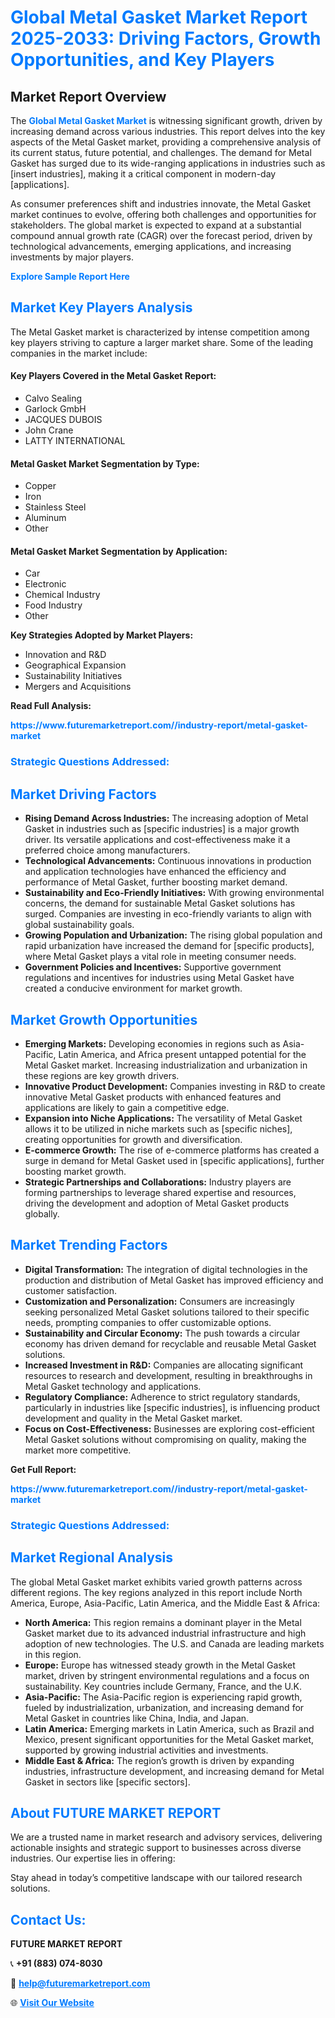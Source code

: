 <h1 style="color: #007BFF;">Global Metal Gasket Market Report 2025-2033: Driving Factors, Growth Opportunities, and Key Players</h1>

<section id="overview">
<h2>Market Report Overview</h2>
<p>The <a href="https://www.futuremarketreport.com//industry-report/metal-gasket-market" style="color: #007BFF; text-decoration: none;"><strong>Global Metal Gasket Market</strong></a> is witnessing significant growth, driven by increasing demand across various industries. This report delves into the key aspects of the Metal Gasket market, providing a comprehensive analysis of its current status, future potential, and challenges. The demand for Metal Gasket has surged due to its wide-ranging applications in industries such as [insert industries], making it a critical component in modern-day [applications].</p>
<p>As consumer preferences shift and industries innovate, the Metal Gasket market continues to evolve, offering both challenges and opportunities for stakeholders. The global market is expected to expand at a substantial compound annual growth rate (CAGR) over the forecast period, driven by technological advancements, emerging applications, and increasing investments by major players.</p>
</section>

<section id="overview">
<p><a href="https://www.futuremarketreport.com//request-sample/reportId=85322" style="color: #007BFF; text-decoration: none;"><strong>Explore Sample Report Here</strong></a></p>
</section>

<section id="key-players">
<h2 style="color: #007BFF;">Market Key Players Analysis</h2>
<p>The Metal Gasket market is characterized by intense competition among key players striving to capture a larger market share. Some of the leading companies in the market include:</p>
<h4>Key Players Covered in the Metal Gasket Report:</h4>
<ul><li>Calvo Sealing</li><li>Garlock GmbH</li><li>JACQUES DUBOIS</li><li>John Crane</li><li>LATTY INTERNATIONAL</li></ul>
<h4>Metal Gasket Market Segmentation by Type:</h4>
<ul><li>Copper</li><li>Iron</li><li>Stainless Steel</li><li>Aluminum</li><li>Other</li></ul>

<h4>Metal Gasket Market Segmentation by Application:</h4>
<ul><li>Car</li><li>Electronic</li><li>Chemical Industry</li><li>Food Industry</li><li>Other</li></ul>
<p><strong>Key Strategies Adopted by Market Players:</strong></p>
<ul>
<li>Innovation and R&D</li>
<li>Geographical Expansion</li>
<li>Sustainability Initiatives</li>
<li>Mergers and Acquisitions</li>
</ul>
</section>

<section>
<p><strong>Read Full Analysis: </strong></p><a href="https://www.futuremarketreport.com//industry-report/metal-gasket-market" style="color: #007BFF; text-decoration: none;"><strong>https://www.futuremarketreport.com//industry-report/metal-gasket-market</strong></a>
<h3 style="color: #007BFF;">Strategic Questions Addressed:</h3>
</section>

<section id="driving-factors">
<h2 style="color: #007BFF;">Market Driving Factors</h2>
<ul>
<li><strong>Rising Demand Across Industries:</strong> The increasing adoption of Metal Gasket in industries such as [specific industries] is a major growth driver. Its versatile applications and cost-effectiveness make it a preferred choice among manufacturers.</li>
<li><strong>Technological Advancements:</strong> Continuous innovations in production and application technologies have enhanced the efficiency and performance of Metal Gasket, further boosting market demand.</li>
<li><strong>Sustainability and Eco-Friendly Initiatives:</strong> With growing environmental concerns, the demand for sustainable Metal Gasket solutions has surged. Companies are investing in eco-friendly variants to align with global sustainability goals.</li>
<li><strong>Growing Population and Urbanization:</strong> The rising global population and rapid urbanization have increased the demand for [specific products], where Metal Gasket plays a vital role in meeting consumer needs.</li>
<li><strong>Government Policies and Incentives:</strong> Supportive government regulations and incentives for industries using Metal Gasket have created a conducive environment for market growth.</li>
</ul>
</section>

<section id="growth-opportunities">
<h2 style="color: #007BFF;">Market Growth Opportunities</h2>
<ul>
<li><strong>Emerging Markets:</strong> Developing economies in regions such as Asia-Pacific, Latin America, and Africa present untapped potential for the Metal Gasket market. Increasing industrialization and urbanization in these regions are key growth drivers.</li>
<li><strong>Innovative Product Development:</strong> Companies investing in R&D to create innovative Metal Gasket products with enhanced features and applications are likely to gain a competitive edge.</li>
<li><strong>Expansion into Niche Applications:</strong> The versatility of Metal Gasket allows it to be utilized in niche markets such as [specific niches], creating opportunities for growth and diversification.</li>
<li><strong>E-commerce Growth:</strong> The rise of e-commerce platforms has created a surge in demand for Metal Gasket used in [specific applications], further boosting market growth.</li>
<li><strong>Strategic Partnerships and Collaborations:</strong> Industry players are forming partnerships to leverage shared expertise and resources, driving the development and adoption of Metal Gasket products globally.</li>
</ul>
</section>

<section id="trending-factors">
<h2 style="color: #007BFF;">Market Trending Factors</h2>
<ul>
<li><strong>Digital Transformation:</strong> The integration of digital technologies in the production and distribution of Metal Gasket has improved efficiency and customer satisfaction.</li>
<li><strong>Customization and Personalization:</strong> Consumers are increasingly seeking personalized Metal Gasket solutions tailored to their specific needs, prompting companies to offer customizable options.</li>
<li><strong>Sustainability and Circular Economy:</strong> The push towards a circular economy has driven demand for recyclable and reusable Metal Gasket solutions.</li>
<li><strong>Increased Investment in R&D:</strong> Companies are allocating significant resources to research and development, resulting in breakthroughs in Metal Gasket technology and applications.</li>
<li><strong>Regulatory Compliance:</strong> Adherence to strict regulatory standards, particularly in industries like [specific industries], is influencing product development and quality in the Metal Gasket market.</li>
<li><strong>Focus on Cost-Effectiveness:</strong> Businesses are exploring cost-efficient Metal Gasket solutions without compromising on quality, making the market more competitive.</li>
</ul>
</section>

<section>
<p><strong>Get Full Report: </strong></p><a href="https://www.futuremarketreport.com//industry-report/metal-gasket-market" style="color: #007BFF; text-decoration: none;"><strong>https://www.futuremarketreport.com//industry-report/metal-gasket-market</strong></a>
<h3 style="color: #007BFF;">Strategic Questions Addressed:</h3>
</section>


<section id="regional-analysis">
<h2 style="color: #007BFF;">Market Regional Analysis</h2>
<p>The global Metal Gasket market exhibits varied growth patterns across different regions. The key regions analyzed in this report include North America, Europe, Asia-Pacific, Latin America, and the Middle East & Africa:</p>
<ul>
<li><strong>North America:</strong> This region remains a dominant player in the Metal Gasket market due to its advanced industrial infrastructure and high adoption of new technologies. The U.S. and Canada are leading markets in this region.</li>
<li><strong>Europe:</strong> Europe has witnessed steady growth in the Metal Gasket market, driven by stringent environmental regulations and a focus on sustainability. Key countries include Germany, France, and the U.K.</li>
<li><strong>Asia-Pacific:</strong> The Asia-Pacific region is experiencing rapid growth, fueled by industrialization, urbanization, and increasing demand for Metal Gasket in countries like China, India, and Japan.</li>
<li><strong>Latin America:</strong> Emerging markets in Latin America, such as Brazil and Mexico, present significant opportunities for the Metal Gasket market, supported by growing industrial activities and investments.</li>
<li><strong>Middle East & Africa:</strong> The region’s growth is driven by expanding industries, infrastructure development, and increasing demand for Metal Gasket in sectors like [specific sectors].</li>
</ul>
</section>

<footer>
<h2 style="color: #007BFF;">About FUTURE MARKET REPORT</h2>
<p>We are a trusted name in market research and advisory services, delivering actionable insights and strategic support to businesses across diverse industries. Our expertise lies in offering:</p>

<p>Stay ahead in today’s competitive landscape with our tailored research solutions.</p>

<h2 style="color: #007BFF;">Contact Us:</h2>
<p><strong>FUTURE MARKET REPORT</strong></p>
<p>📞 <strong>+91 (883) 074-8030</strong></p>
<p>📧 <strong><a href="mailto:help@futuremarketreport.com" style="color: #007BFF;">help@futuremarketreport.com</a></strong></p>
<p>🌐 <strong><a href="https://www.futuremarketreport.com/" style="color: #007BFF;">Visit Our Website</a></strong></p>
</footer>